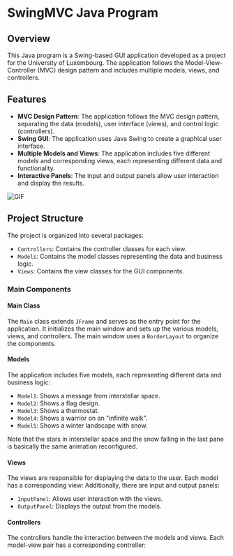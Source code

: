 # SwingMVC Java Program

## Overview

This Java program is a Swing-based GUI application developed as a project for the University of Luxembourg. The application follows the Model-View-Controller (MVC) design pattern and includes multiple models, views, and controllers.

## Features

- **MVC Design Pattern**: The application follows the MVC design pattern, separating the data (models), user interface (views), and control logic (controllers).
- **Swing GUI**: The application uses Java Swing to create a graphical user interface.
- **Multiple Models and Views**: The application includes five different models and corresponding views, each representing different data and functionality.
- **Interactive Panels**: The input and output panels allow user interaction and display the results.

![GIF](animation.gif)

## Project Structure

The project is organized into several packages:

- `Controllers`: Contains the controller classes for each view.
- `Models`: Contains the model classes representing the data and business logic.
- `Views`: Contains the view classes for the GUI components.

### Main Components

#### Main Class

The `Main` class extends `JFrame` and serves as the entry point for the application. It initializes the main window and sets up the various models, views, and controllers. The main window uses a `BorderLayout` to organize the components.

#### Models

The application includes five models, each representing different data and business logic:

- `Model1`: Shows a message from interstellar space.
- `Model2`: Shows a flag design.
- `Model3`: Shows a thermostat.
- `Model4`: Shows a warrior on an "infinite walk".
- `Model5`: Shows a winter landscape with snow.

Note that the stars in interstellar space and the snow falling in the last pane is basically the same animation reconfigured.

#### Views

The views are responsible for displaying the data to the user. Each model has a corresponding view:
Additionally, there are input and output panels:

- `InputPanel`: Allows user interaction with the views.
- `OutputPanel`: Displays the output from the models.

#### Controllers

The controllers handle the interaction between the models and views. Each model-view pair has a corresponding controller:
